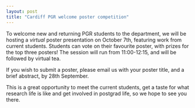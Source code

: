 ```yaml
---
layout: post
title: "Cardiff PGR welcome poster competition"
---
```

To welcome new and returning PGR students to the department, we will be hosting a *virtual* poster presentation on October 7th, featuring work from current students. Students can vote on their favourite poster, with prizes for the top three posters! The session will run from 11:00-12:15, and will be followed by virtual tea.

If you wish to submit a poster, please email us with your poster title, and a brief abstract, by 28th September.


This is a great opportunity to meet the current students, get a taste for what research life is like and get involved in postgrad life, so we hope to see you there.
